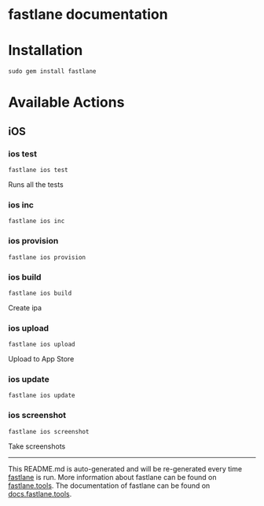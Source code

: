 fastlane documentation
================
# Installation
```
sudo gem install fastlane
```
# Available Actions
## iOS
### ios test
```
fastlane ios test
```
Runs all the tests
### ios inc
```
fastlane ios inc
```

### ios provision
```
fastlane ios provision
```

### ios build
```
fastlane ios build
```
Create ipa
### ios upload
```
fastlane ios upload
```
Upload to App Store
### ios update
```
fastlane ios update
```

### ios screenshot
```
fastlane ios screenshot
```
Take screenshots

----

This README.md is auto-generated and will be re-generated every time [fastlane](https://fastlane.tools) is run.
More information about fastlane can be found on [fastlane.tools](https://fastlane.tools).
The documentation of fastlane can be found on [docs.fastlane.tools](https://docs.fastlane.tools).
